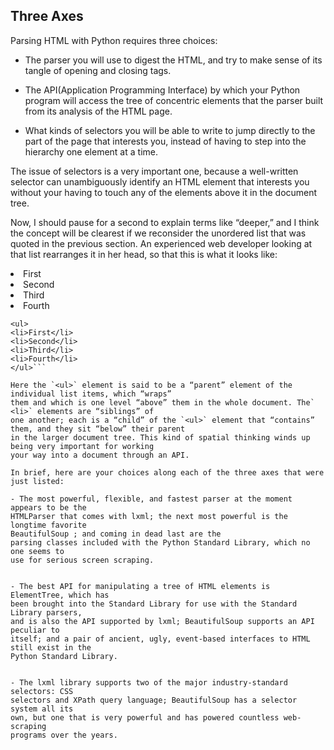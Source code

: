 ## Three Axes

Parsing HTML with Python requires three choices:
- The parser you will use to digest the HTML, and try to make sense of its tangle of
opening and closing tags.


- The API(Application Programming Interface) by which your Python program will access the tree of concentric elements
that the parser built from its analysis of the HTML page.


- What kinds of selectors you will be able to write to jump directly to the part of the
page that interests you, instead of having to step into the hierarchy one element at a time.

The issue of selectors is a very important one, because a well-written selector can unambiguously
identify an HTML element that interests you without your having to touch any of the elements above it
in the document tree.

Now, I should pause for a second to explain terms like “deeper,” and I think the concept will be clearest if
we reconsider the unordered list that was quoted in the previous section. An experienced web developer
looking at that list rearranges it in her head, so that this is what it looks like:

<li>First</li>
<li>Second</li>
<li>Third</li>
<li>Fourth</li>
</ul>

```
<ul>
<li>First</li>
<li>Second</li>
<li>Third</li>
<li>Fourth</li>
</ul>```

Here the `<ul>` element is said to be a “parent” element of the individual list items, which “wraps”
them and which is one level “above” them in the whole document. The` <li>` elements are “siblings” of
one another; each is a “child” of the `<ul>` element that “contains” them, and they sit “below” their parent
in the larger document tree. This kind of spatial thinking winds up being very important for working
your way into a document through an API.

In brief, here are your choices along each of the three axes that were just listed:

- The most powerful, flexible, and fastest parser at the moment appears to be the
HTMLParser that comes with lxml; the next most powerful is the longtime favorite
BeautifulSoup ; and coming in dead last are the
parsing classes included with the Python Standard Library, which no one seems to
use for serious screen scraping.


- The best API for manipulating a tree of HTML elements is ElementTree, which has
been brought into the Standard Library for use with the Standard Library parsers,
and is also the API supported by lxml; BeautifulSoup supports an API peculiar to
itself; and a pair of ancient, ugly, event-based interfaces to HTML still exist in the
Python Standard Library.


- The lxml library supports two of the major industry-standard selectors: CSS
selectors and XPath query language; BeautifulSoup has a selector system all its
own, but one that is very powerful and has powered countless web-scraping
programs over the years.
